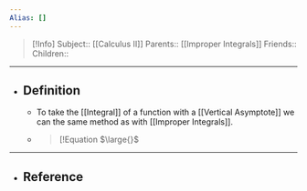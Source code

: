 ```yaml
---
Alias: []
---
```

> [!Info]
> Subject:: [[Calculus II]]
> Parents:: [[Improper Integrals]]
> Friends:: 
> Children:: 
---
- ## Definition
	- To take the [[Integral]] of a function with a [[Vertical Asymptote]] we can the same method as with [[Improper Integrals]].
	- > [!Equation
	  > $\large{}$
---
- ## Reference